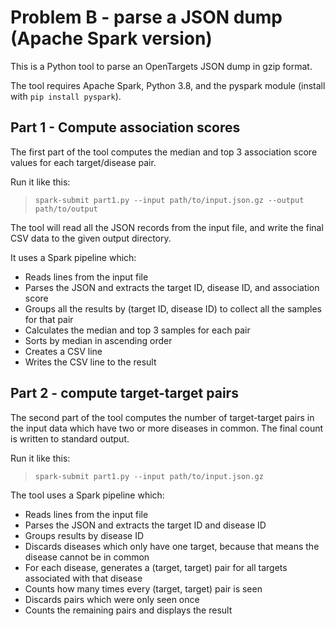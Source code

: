 # Problem B - parse a JSON dump (Apache Spark version)

This is a Python tool to parse an OpenTargets JSON dump in gzip format.

The tool requires Apache Spark, Python 3.8, and the pyspark module (install with `pip install pyspark`).

## Part 1 - Compute association scores

The first part of the tool computes the median and top 3 association score values for each target/disease pair.

Run it like this:

> `spark-submit part1.py --input path/to/input.json.gz --output path/to/output`

The tool will read all the JSON records from the input file, and write the final CSV data to the given output directory.

It uses a Spark pipeline which:
* Reads lines from the input file
* Parses the JSON and extracts the target ID, disease ID, and association score
* Groups all the results by (target ID, disease ID) to collect all the samples for that pair
* Calculates the median and top 3 samples for each pair
* Sorts by median in ascending order
* Creates a CSV line
* Writes the CSV line to the result

## Part 2 - compute target-target pairs

The second part of the tool computes the number of target-target pairs in the input data which have two or more diseases in common. The final count is written to standard output.

Run it like this:

> `spark-submit part1.py --input path/to/input.json.gz`

The tool uses a Spark pipeline which:

* Reads lines from the input file
* Parses the JSON and extracts the target ID and disease ID
* Groups results by disease ID
* Discards diseases which only have one target, because that means the disease cannot be in common
* For each disease, generates a (target, target) pair for all targets associated with that disease
* Counts how many times every (target, target) pair is seen
* Discards pairs which were only seen once
* Counts the remaining pairs and displays the result
